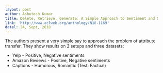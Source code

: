 ```yaml
---
layout: post
author: Ashutosh Kumar
title: Delete, Retrieve, Generate: A Simple Approach to Sentiment and Style Transfer
link: 'http://www.aclweb.org/anthology/N18-1169'
datel: 24, Sept, 2018
---
```


The authors present a very simple say to approach the problem of attribute transfer. They show results on 2 setups and three datasets:
* Yelp - Positive, Negative sentiments
* Amazon Reviews - Positive, Negative sentiments
* Captions - Humorous, Romantic (Test: Factual)
